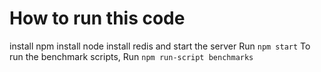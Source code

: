 # How to run this code

install npm
install node
install redis and start the server
Run `npm start`
To run the benchmark scripts,
Run `npm run-script benchmarks`